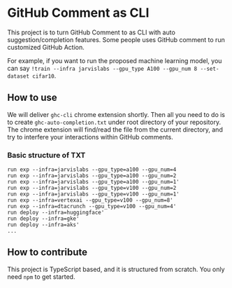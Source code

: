 # GitHub Comment as CLI 

This project is to turn GitHub Comment to as CLI with auto suggestion/completion features. Some people uses GitHub comment to run customized GitHub Action. 

For example, if you want to run the proposed machine learning model, you can say `!train --infra jarvislabs --gpu_type A100 --gpu_num 8 --set-dataset cifar10`. 

## How to use

We will deliver `ghc-cli` chrome extension shortly. Then all you need to do is to create `ghc-auto-completion.txt` under root directory of your repository. The chrome extension will find/read the file from the current directory, and try to interfere your interactions within GitHub comments. 

### Basic structure of TXT 

```
run exp --infra=jarvislabs --gpu_type=a100 --gpu_num=4
run exp --infra=jarvislabs --gpu_type=a100 --gpu_num=2
run exp --infra=jarvislabs --gpu_type=a100 --gpu_num=1'
run exp --infra=jarvislabs --gpu_type=v100 --gpu_num=2
run exp --infra=jarvislabs --gpu_type=v100 --gpu_num=1'
run exp --infra=vertexai --gpu_type=v100 --gpu_num=8'
run exp --infra=dtacrunch --gpu_type=v100 --gpu_num=4'
run deploy --infra=huggingface'
run deploy --infra=gke'
run deploy --infra=aks'
...
```

## How to contribute

This project is TypeScript based, and it is structured from scratch. You only need `npm` to get started. 
